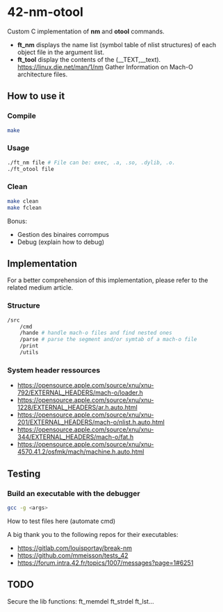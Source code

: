 # 42-nm-otool
Custom C implementation of **nm** and **otool** commands.
- **ft_nm** displays the name list (symbol table of nlist structures) of each object file in the argument list.
- **ft_tool** display the contents of the (\__TEXT,__text).
https://linux.die.net/man/1/nm
Gather Information on Mach-O architecture files.

## How to use it

### Compile
``` bash
make
```

### Usage

``` bash
./ft_nm file # File can be: exec, .a, .so, .dylib, .o.
./ft_otool file
```

### Clean
``` bash
make clean
make fclean
```

Bonus:
- Gestion des binaires corrompus
- Debug (explain how to debug)


## Implementation
For a better comprehension of this implementation, please refer to the related medium article.

### Structure
``` bash
/src
    /cmd
    /hande # handle mach-o files and find nested ones
    /parse # parse the segment and/or symtab of a mach-o file
    /print
    /utils
```

### System header ressources
- https://opensource.apple.com/source/xnu/xnu-792/EXTERNAL_HEADERS/mach-o/loader.h
- https://opensource.apple.com/source/xnu/xnu-1228/EXTERNAL_HEADERS/ar.h.auto.html
- https://opensource.apple.com/source/xnu/xnu-201/EXTERNAL_HEADERS/mach-o/nlist.h.auto.html
- https://opensource.apple.com/source/xnu/xnu-344/EXTERNAL_HEADERS/mach-o/fat.h
- https://opensource.apple.com/source/xnu/xnu-4570.41.2/osfmk/mach/machine.h.auto.html

## Testing

### Build an executable with the debugger

``` bash
gcc -g <args>
```

How to test files here (automate cmd)

A big thank you to the following repos for their executables:
- https://gitlab.com/louisportay/break-nm
- https://github.com/mmeisson/tests_42
- https://forum.intra.42.fr/topics/1007/messages?page=1#6251

## TODO
Secure the lib functions: ft_memdel ft_strdel ft_lst...

